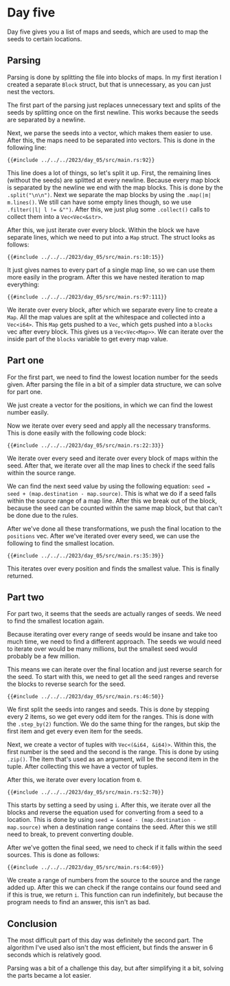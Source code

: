 # Day five

Day five gives you a list of maps and seeds, which are used to map the seeds to certain locations.

## Parsing

Parsing is done by splitting the file into blocks of maps. In my first iteration I created a separate `Block` struct, but that is unnecessary, as you can just nest the vectors.

The first part of the parsing just replaces unnecessary text and splits of the seeds by splitting once on the first newline. This works because the seeds are separated by a newline.

Next, we parse the seeds into a vector, which makes them easier to use. After this, the maps need to be separated into vectors. This is done in the following line:

```rust,no_run,noplayground
{{#include ../../../2023/day_05/src/main.rs:92}}
```

This line does a lot of things, so let's split it up. First, the remaining lines (without the seeds) are splitted at every newline. Because every map block is separated by the newline we end with the map blocks. This is done by the `.split("\n\n")`. Next we separate the map blocks by using the `.map(|m| m.lines()`. We still can have some empty lines though, so we use `.filter(|l| l != &"")`. After this, we just plug some `.collect()` calls to collect them into a `Vec<Vec<&str>`.

After this, we just iterate over every block. Within the block we have separate lines, which we need to put into a `Map` struct. The struct looks as follows:

```rust,no_run,noplayground
{{#include ../../../2023/day_05/src/main.rs:10:15}}
```

It just gives names to every part of a single map line, so we can use them more easily in the program. After this we have nested iteration to map everything:

```rust,no_run,noplayground
{{#include ../../../2023/day_05/src/main.rs:97:111}}
```

We iterate over every block, after which we separate every line to create a `Map`. All the map values are split at the whitespace and collected into a `Vec<i64>`. This `Map` gets pushed to a `Vec`, which gets pushed into a `blocks` vec after every block. This gives us a `Vec<Vec<Map>>`. We can iterate over the inside part of the `blocks` variable to get every map value.

## Part one

For the first part, we need to find the lowest location number for the seeds given. After parsing the file in a bit of a simpler data structure, we can solve for part one.

We just create a vector for the positions, in which we can find the lowest number easily.

Now we iterate over every seed and apply all the necessary transforms. This is done easily with the following code block:

```rust,no_run,noplayground
{{#include ../../../2023/day_05/src/main.rs:22:33}}
```

We iterate over every seed and iterate over every block of maps within the seed. After that, we iterate over all the map lines to check if the seed falls within the source range.

We can find the next seed value by using the following equation: `seed = seed + (map.destination - map.source)`. This is what we do if a seed falls within the source range of a map line. After this we break out of the block, because the seed can be counted within the same map block, but that can't be done due to the rules.

After we've done all these transformations, we push the final location to the `positions` vec. After we've iterated over every seed, we can use the following to find the smallest location.

```rust,no_run,noplayground
{{#include ../../../2023/day_05/src/main.rs:35:39}}
```

This iterates over every position and finds the smallest value. This is finally returned.

## Part two

For part two, it seems that the seeds are actually ranges of seeds. We need to find the smallest location again.

Because iterating over every range of seeds would be insane and take too much time, we need to find a different approach. The seeds we would need to iterate over would be many millions, but the smallest seed would probably be a few million.

This means we can iterate over the final location and just reverse search for the seed. To start with this, we need to get all the seed ranges and reverse the blocks to reverse search for the seed.

```rust,no_run,noplayground
{{#include ../../../2023/day_05/src/main.rs:46:50}}
```

We first split the seeds into ranges and seeds. This is done by stepping every 2 items, so we get every odd item for the ranges. This is done with the `.step_by(2)` function. We do the same thing for the ranges, but skip the first item and get every even item for the seeds.

Next, we create a vector of tuples with `Vec<(&i64, &i64)>`. Within this, the first number is the seed and the second is the range. This is done by using `.zip()`. The item that's used as an argument, will be the second item in the tuple. After collecting this we have a vector of tuples.

After this, we iterate over every location from `0`.

```rust,no_run,noplayground
{{#include ../../../2023/day_05/src/main.rs:52:70}}
```

This starts by setting a seed by using `i`. After this, we iterate over all the blocks and reverse the equation used for converting from a seed to a location. This is done by using `seed = &seed - (map.destination - map.source)` when a destination range contains the seed. After this we still need to break, to prevent converting double.

After we've gotten the final seed, we need to check if it falls within the seed sources. This is done as follows:

```rust,no_run,noplayground
{{#include ../../../2023/day_05/src/main.rs:64:69}}
```

We create a range of numbers from the source to the source and the range added up. After this we can check if the range contains our found seed and if this is true, we return `i`. This function can run indefinitely, but because the program needs to find an answer, this isn't as bad.

## Conclusion

The most difficult part of this day was definitely the second part. The algorithm I've used also isn't the most efficient, but finds the answer in 6 seconds which is relatively good.

Parsing was a bit of a challenge this day, but after simplifying it a bit, solving the parts became a lot easier.
